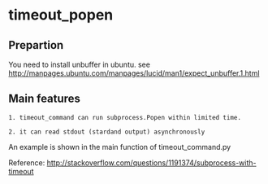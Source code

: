 timeout_popen
=============


Prepartion
----------
You need to install unbuffer in ubuntu.
see http://manpages.ubuntu.com/manpages/lucid/man1/expect_unbuffer.1.html

Main features
-------------

```
1. timeout_command can run subprocess.Popen within limited time.

2. it can read stdout (stardand output) asynchronously
```

An example is shown in the main function of timeout_command.py 

Reference:
http://stackoverflow.com/questions/1191374/subprocess-with-timeout
